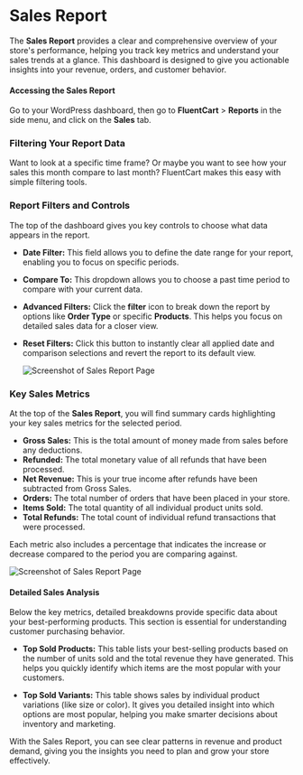 
# Sales Report

The **Sales Report** provides a clear and comprehensive overview of your store's performance, helping you track key metrics and understand your sales trends at a glance. This dashboard is designed to give you actionable insights into your revenue, orders, and customer behavior.

#### Accessing the Sales Report

Go to your WordPress dashboard, then go to **FluentCart** > **Reports** in the side menu, and click on the **Sales** tab.

### Filtering Your Report Data

Want to look at a specific time frame? Or maybe you want to see how your sales this month compare to last month? FluentCart makes this easy with simple filtering tools.

### Report Filters and Controls

The top of the dashboard gives you key controls to choose what data appears in the report.

* **Date Filter:** This field allows you to define the date range for your report, enabling you to focus on specific periods.
* **Compare To:** This dropdown allows you to choose a past time period to compare with your current data.
* **Advanced Filters:** Click the **filter** icon to break down the report by options like **Order Type** or specific **Products**. This helps you focus on detailed sales data for a closer view.
* **Reset Filters:** Click this button to instantly clear all applied date and comparison selections and revert the report to its default view.

  ![Screenshot of Sales Report Page](/images/reporting-analytics/sales/sles-report-filter.png)

### Key Sales Metrics

At the top of the **Sales Report**, you will find summary cards highlighting your key sales metrics for the selected period.

* **Gross Sales:** This is the total amount of money made from sales before any deductions.
* **Refunded:** The total monetary value of all refunds that have been processed.
* **Net Revenue:** This is your true income after refunds have been subtracted from Gross Sales.
* **Orders:** The total number of orders that have been placed in your store.
* **Items Sold:** The total quantity of all individual product units sold.
* **Total Refunds:** The total count of individual refund transactions that were processed.

Each metric also includes a percentage that indicates the increase or decrease compared to the period you are comparing against.

  ![Screenshot of Sales Report Page](/images/reporting-analytics/sales/sales-reports.png)

#### Detailed Sales Analysis

Below the key metrics, detailed breakdowns provide specific data about your best-performing products. This section is essential for understanding customer purchasing behavior.

* **Top Sold Products:** This table lists your best-selling products based on the number of units sold and the total revenue they have generated. This helps you quickly identify which items are the most popular with your customers.

* **Top Sold Variants:** This table shows sales by individual product variations (like size or color). It gives you detailed insight into which options are most popular, helping you make smarter decisions about inventory and marketing.

With the Sales Report, you can see clear patterns in revenue and product demand, giving you the insights you need to plan and grow your store effectively.


